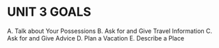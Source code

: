 # UNIT 3 GOALS

A. Talk about Your Possessions
B. Ask for and Give Travel Information
C. Ask for and Give Advice
D. Plan a Vacation
E. Describe a Place